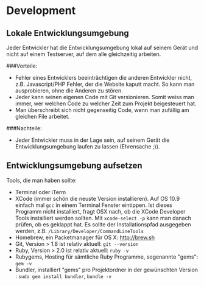 # Development

## Lokale Entwicklungsumgebung

Jeder Entwickler hat die Entwicklungsumgebung lokal auf seinem Gerät und nicht auf einem Testserver, auf dem alle gleichzeitig arbeiten.

###Vorteile:

* Fehler eines Entwicklers beeinträchtigen die anderen Entwickler nicht, z.B. Javascript/PHP Fehler, der die Website kaputt macht. So kann man ausprobieren, ohne die Anderen zu stören.
* Jeder kann seinen eigenen Code mit Git versionieren. Somit weiss man immer, wer welchen Code zu welcher Zeit zum Projekt beigesteuert hat.
* Man überschreibt sich nicht gegenseitig Code, wenn man zufällig am gleichen File arbeitet. 

###Nachteile:
* Jeder Entwickler muss in der Lage sein, auf seinem Gerät die Entwicklungsumgebung laufen zu lassen (Ehrensache ;)).

## Entwicklungsumgebung aufsetzen

Tools, die man haben sollte:

* Terminal oder iTerm
* XCode (immer schön die neuste Version installieren). Auf OS 10.9 einfach mal `gcc` in einem Terminal Fenster eintippen. Ist dieses Programm nicht installiert, fragt OSX nach, ob die XCode Developer Tools installiert werden sollten. Mit `xcode-select -p` kann man danach prüfen, ob es geklappt hat. Es sollte der Installationspfad ausgegeben werden, z.B. `/Library/Developer/CommandLineTools`
* Homebrew, ein Packetmanager für OS X: http://brew.sh
* Git, Version > 1.8 ist relativ aktuell: `git --version`
* Ruby, Version > 2.0 ist relativ aktuell: `ruby -v`
* Rubygems, Hosting für sämtliche Ruby Programme, sogenannte "gems": `gem -v`
* Bundler, installiert "gems" pro Projektordner in der gewünschten Version  : `sudo gem install bundler`, `bundle -v`
